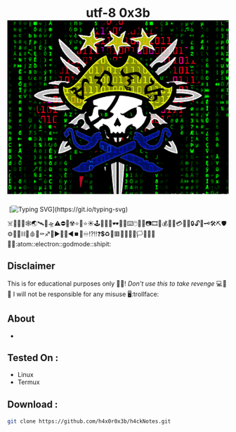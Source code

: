 <h1 align="center">utf-8 0x3b
<br>
<img src="kali.gif"><br>
</h1>

&nbsp;[![Typing SVG](http://readme-typing-svg.herokuapp.com?color=ff0000&size=36&multiline=true&width=970&height=65&lines=Hello+there%2C+my+fellow+anonymous+%3Chacker%2Fs%3E!)](https://git.io/typing-svg)

:skull_and_crossbones::rat::shark::honey_pot::spider_web::earth_asia::artificial_satellite::rocket::flying_saucer::warning::no_entry::no_mobile_phones::radioactive::star::star2::star::sunny::joystick::game_die::thread::art::dark_sunglasses::battery::electric_plug::keyboard::computer_mouse::floppy_disk::bulb::camera::film_strip::movie_camera::moneybag::receipt::dollar::credit_card::email::open_file_folder::lock::unlock::key::old_key::hammer_and_wrench::pick::shield::gear::magnet::link::chains::toolbox::drop_of_blood::smoking::coffin::sagittarius::repeat::arrow_forward::arrow_up_small::arrow_down_small::arrow_backward::stop_button::high_brightness::infinity::interrobang::bangbang::question::heavy_dollar_sign::recycle::red_circle::red_square::large_orange_diamond::small_red_triangle::triangular_flag_on_post::black_flag::white_flag::checkered_flag::pirate_flag::philippines::atom::electron::godmode::shipit:

## Disclaimer
This is for educational purposes only :dart::closed_book:! _Don't use this to take revenge_ :computer::no_entry_sign::skull: I will not be responsible for any misuse :desktop_computer::trollface:

## About
* 

## Tested On :
<ul>
  <li>Linux</li>
  <li>Termux</li>
</ul>


## Download :
```bash
git clone https://github.com/h4x0r0x3b/h4ckNotes.git
```
